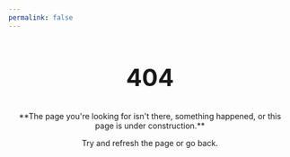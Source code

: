 ```yaml
---
permalink: false
---
```


<h2 style="text-align: center; font-size: 3em;">404</h2>


<p style="text-align: center;">**The page you're looking for isn't there, something happened, or this page is under construction.**</p>


<p style="text-align: center">Try and refresh the page or go back.</p>
